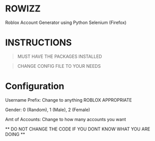 # ROWIZZ
Roblox Account Generator using Python Selenium (Firefox)

# INSTRUCTIONS
> MUST HAVE THE PACKAGES INSTALLED

> CHANGE CONFIG FILE TO YOUR NEEDS

# Configuration

Username Prefix: Change to anything ROBLOX APPROPRIATE

Gender: 0 (Random), 1 (Male), 2 (Female)

Amt of Accounts: Change to how many accounts you want

** DO NOT CHANGE THE CODE IF YOU DONT KNOW WHAT YOU ARE DOING **
